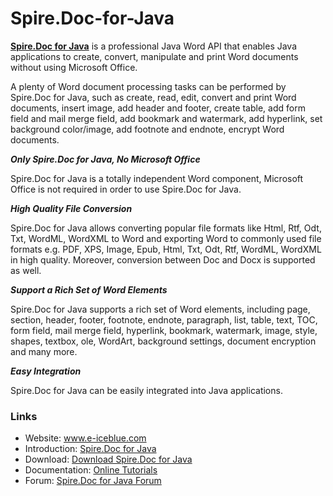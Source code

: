 # Spire.Doc-for-Java

<b><a href=https://www.e-iceblue.com/Introduce/doc-for-java.html>Spire.Doc for Java</a></b> is a professional Java Word API that enables Java applications to create, convert, manipulate and print Word documents without using Microsoft Office.

A plenty of Word document processing tasks can be performed by Spire.Doc for Java, such as create, read, edit, convert and print Word documents, insert image, add header and footer, create table, add form field and mail merge field, add bookmark and watermark, add hyperlink, set background color/image, add footnote and endnote, encrypt Word documents.

<i><b>Only Spire.Doc for Java, No Microsoft Office</b></i>

Spire.Doc for Java is a totally independent Word component, Microsoft Office is not required in order to use Spire.Doc for Java.

<i><b>High Quality File Conversion</b></i>

Spire.Doc for Java allows converting popular file formats like Html, Rtf, Odt, Txt, WordML, WordXML to Word and exporting Word to commonly used file formats e.g. PDF, XPS, Image, Epub, Html, Txt, Odt, Rtf, WordML, WordXML in high quality. Moreover, conversion between Doc and Docx is supported as well.

<i><b>Support a Rich Set of Word Elements</b></i>

Spire.Doc for Java supports a rich set of Word elements, including page, section, header, footer, footnote, endnote, paragraph, list, table, text, TOC, form field, mail merge field, hyperlink, bookmark, watermark, image, style, shapes, textbox, ole, WordArt, background settings, document encryption and many more.

<i><b>Easy Integration</b></i>

Spire.Doc for Java can be easily integrated into Java applications.

<h3>Links</h3>
<ul>
  <li>Website: <a href="https://www.e-iceblue.com/">www.e-iceblue.com</a></li>
  <li>Introduction: <a href="https://www.e-iceblue.com/Introduce/doc-for-java.html">Spire.Doc for Java</a></li>
  <li>Download: <a href="https://www.e-iceblue.com/Download/doc-for-java.html">Download Spire.Doc for Java</a></li>
  <li>Documentation: <a href="https://www.e-iceblue.com/Tutorials/Java/Spire.Doc-for-Java/Program-Guide/Spire.Doc-Program-Guide-Content-for-Java.html">Online Tutorials</a></li>
  <li>Forum: <a href="https://www.e-iceblue.com/forum/spire-pdf-f7.html">Spire.Doc for Java Forum</a></li>
</ul>


